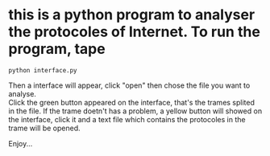 # this is a python program to analyser the protocoles of Internet. To run the program, tape

`python interface.py`

Then a interface will appear, click "open" then chose the file you want to analyse.  
Click the green button appeared on the interface, that's the trames splited in the file.
If the trame doetn't has a problem, a yellow button will showed on the interface, click it and a text file which contains the protocoles in the trame will be opened.   

Enjoy...
